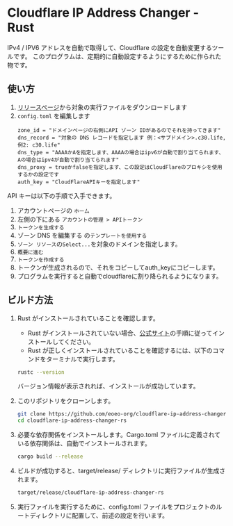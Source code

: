 # Cloudflare IP Address Changer - Rust

IPv4 / IPV6 アドレスを自動で取得して、Cloudflare の設定を自動変更するツールです。
このプログラムは、定期的に自動設定するようにするために作られた物です。

## 使い方

1. [リリースページ](https://github.com/Zel9278/cloudflare-ip-address-changer-rs/releases/latest)から対象の実行ファイルをダウンロードします
2.  `config.toml` を編集します
    ```
    zone_id = "ドメインページの右側にAPI ゾーン IDがあるのでそれを持ってきます"
    dns_record = "対象の DNS レコードを指定します 例：<サブドメイン>.c30.life, 例2: c30.life"
    dns_type = "AAAAかAを指定します、AAAAの場合はipv6が自動で割り当てられます、Aの場合はipv4が自動で割り当てられます"
    dns_proxy = trueかfalseを指定します、この設定はCloudFlareのプロキシを使用するかの設定です
    auth_key = "CloudFlareAPIキーを指定します"
    ```
  API キーは以下の手順で入手できます。
  1. アカウントページの `ホーム`
  2. 左側の下にある `アカウントの管理 > APIトークン`
  3. `トークンを生成する`
  4. ゾーン DNS を編集する の`テンプレートを使用する`
  5. `ゾーン リソース`の`Select...`を対象のドメインを指定します。
  6. `概要に進む`
  7. `トークンを作成する`
  9. トークンが生成されるので、それをコピーしてauth_keyにコピーします。
3. プログラムを実行すると自動でcloudflareに割り降られるようになります。

## ビルド方法

1. Rust がインストールされていることを確認します。
   - Rust がインストールされていない場合、[公式サイト](https://rust-lang.org/)の手順に従ってインストールしてください。
   - Rust が正しくインストールされていることを確認するには、以下のコマンドをターミナルで実行します。

    ```bash
    rustc --version
    ```
    バージョン情報が表示されれば、インストールが成功しています。
2. このリポジトリをクローンします。

    ```bash
    git clone https://github.com/eoeo-org/cloudflare-ip-address-changer-rs.git
    cd cloudflare-ip-address-changer-rs
    ```
3. 必要な依存関係をインストールします。Cargo.toml ファイルに定義されている依存関係は、自動でインストールされます。

    ```bash
    cargo build --release
    ```
4. ビルドが成功すると、target/release/ ディレクトリに実行ファイルが生成されます。

    ```bash
    target/release/cloudflare-ip-address-changer-rs
    ```
5. 実行ファイルを実行するために、config.toml ファイルをプロジェクトのルートディレクトリに配置して、前述の設定を行います。
